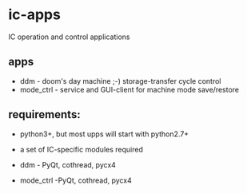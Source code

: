 # ic-apps

IC operation and control applications

## apps

* ddm - doom's day machine ;-) storage-transfer cycle control
* mode_ctrl - service and GUI-client for machine mode save/restore


## requirements:
* python3+, but most upps will start with python2.7+
* a set of IC-specific modules required

* ddm - PyQt, cothread, pycx4
* mode_ctrl -PyQt, cothread, pycx4